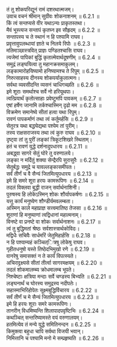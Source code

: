 

  
तं तु शोकपरिद्यूनं रामं दशरथात्मजम्।  
उवाच वचनं श्रीमान् सुग्रीवः शोकनाशनम् ॥ 6.2.1 ॥   
किं त्वं सन्तप्यसे वीर यथाऽन्यः प्राकृतस्तथा।  
मैवं भूस्त्यज सन्तापं कृतघ्न इव सौहृदम् ॥ 6.2.2 ॥   
सन्तापस्य च ते स्थानं न हि पश्यामि राघव।  
प्रवृत्तावुपलब्धायां ज्ञाते च निलये रिपोः ॥ 6.2.3 ॥   
मतिमाञ्छास्त्रवित् प्राज्ञः पण्डितश्चासि राघव।  
त्यजेमां पापिकां बुद्धिं कृतात्मेवार्थदूषणीम् ॥ 6.2.4 ॥   
समुद्रं लङ्घयित्वा तु महानक्रसमाकुलम्।  
लङ्कामारोहयिष्यामो हनिष्यामश्च ते रिपुम् ॥ 6.2.5 ॥   
निरुत्साहस्य दीनस्य शोकपर्याकुलात्मनः।  
सर्वथा व्यवसीदन्ति व्यसनं चाधिगच्छति ॥ 6.2.6 ॥   
इमे शूराः समर्थाश्च सर्वे नो हरियूथपाः।  
त्वत्प्रियार्थं कृतोत्साहाः प्रवेष्टुमपि पावकम् ॥ 6.2.7 ॥   
एषां हर्षेण जानामि तर्कश्चास्मिन् दृढो मम ॥ 6.2.8 ॥   
विक्रमेण समानेष्ये सीतां हत्वा यथा रिपुम्।  
रावणं पापकर्माणं तथा त्वं कर्तुमर्हसि ॥ 6.2.9 ॥   
सेतुरत्र यथा बद्ध्येद्यथा पश्येम तां पुरीम्।  
तस्य राक्षसराजस्य तथा त्वं कुरु राघव ॥ 6.2.10 ॥   
दृष्ट्वा तां तु पुरीं लङ्कां त्रिकूटशिखरे स्थिताम्।  
हतं च रावणं युद्धे दर्शनादुपधारय ॥ 6.2.11 ॥   
अबद्ध्वा सागरे सेतुं घोरे तु वरुणालये।  
लङ्का न मर्दितुं शक्या सेन्द्रैरपि सुरासुरैः ॥ 6.2.12 ॥   
सेतुर्बद्धः समुद्रे च यावल्लङ्कासमीपतः।  
सर्वं तीर्णं च वै सैन्यं जितमित्युपधारय ॥ 6.2.13 ॥   
इमे हि समरे शूरा हरयः कामरूपिणः ॥ 6.2.14 ॥   
तदलं विक्लवा बुद्धी राजन् सर्वार्थनाशिनी।  
पुरुषस्य हि लोकेऽस्मिन् शोकः शौर्यापकर्षणः ॥ 6.2.15 ॥   
यत्तु कार्यं मनुष्येण शौण्डीर्यमवलम्बता।  
अस्मिन् काले महाप्राज्ञ सत्त्वमातिष्ठ तेजसा ॥ 6.2.16 ॥   
शूराणां हि मनुष्याणां त्वद्विधानां महात्मनाम्।  
विनष्टे वा प्रनष्टे वा शोकः सर्वार्थनाशनः ॥ 6.2.17 ॥   
त्वं तु बुद्धिमतां श्रेष्ठः सर्वशास्त्रार्थकोविदः।  
मद्विधैः सचिवैः सार्धमरिं जेतुमिहार्हसि ॥ 6.2.18 ॥   
न हि पश्याम्यहं कञ्चित्ित्रषु लोकेषु राघव।  
गृहीतधनुषो यस्ते तिष्ठेदभिमुखो रणे ॥ 6.2.19 ॥   
वानरेषु समासक्तं न ते कार्यं विपत्स्यते।  
अचिराद्द्रक्ष्यसे सीतां तीर्त्वा सागरमक्षयम् ॥ 6.2.20 ॥   
तदलं शोकमालम्ब्य क्रोधमालम्ब भूपते।  
निश्चेष्टाः क्षत्रिया मन्दाः सर्वे चण्डस्य बिभ्यति ॥ 6.2.21 ॥   
लङ्घनार्थं च घोरस्य समुद्रस्य नदीपतेः।  
सहास्माभिरिहोपेतः सूक्ष्मबुद्धिर्विचारय ॥ 6.2.22 ॥   
सर्वं तीर्णं च मे सैन्यं जितमित्युपधारय ॥ 6.2.23 ॥   
इमे हि हरयः शूराः समरे कामरूपिणः।  
तानरीन् विधमिष्यन्ति शिलापादपवृष्टिभिः ॥ 6.2.24 ॥   
कथञ्चित् सन्तरिष्यामस्ते वयं वरुणालयम्।  
हतमित्येव तं मन्ये युद्धे समितिनन्दन ॥ 6.2.25 ॥   
किमुक्त्वा बहुधा चापि सर्वथा विजयी भवान्।  
निमित्तानि च पश्यामि मनो मे सम्प्रहृष्यति ॥ 6.2.26 ॥   

